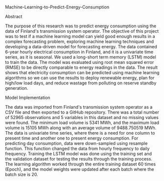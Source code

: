 Machine-Learning-to-Predict-Energy-Consumption

Abstract

The purpose of this research was to predict energy consumption using the data of Finland's transmission system operator. The objective of this project was to test if a machine learning model can yield good enough results in a complex forecasting problem, exploring machine learning techniques and developing a data-driven model for forecasting energy. The data contained 6-year hourly electrical consumption in Finland, and it is a univariate time series, as it is seasonal. We used a long-short term memory (LSTM) model to train the data. The model was evaluated using root mean squared error (RMSE) to be directly comparable to energy readings in the data. The result shows that electricity consumption can be predicted using machine learning algorithms so we can use the results to deploy renewable energy, plan for high/low load days, and reduce wastage from polluting on reserve standby generation.

Model Implementation

The data was imported from Finland's transmission system operator as a CSV file and then exported to a GitHub repository. There was a total number of 52965 observations and 5 variables in this dataset and no missing values were found. The minimum load volume is 5341 MWh, and the maximum load volume is 15105 MWh along with an average volume of 9488.750519 MWh. The data is univariate time series, where there is a need for one column to present time and another one to present energy consumption. For predicting day consumption, data were down-sampled using resample function. This function changed the data from hourly frequency to daily frequency. Training the LSTM model was done using the training set and the validation dataset for testing the results through the training process. The learning algorithm worked through the entire training dataset 60 times (Epoch), and the model weights were updated after each batch where the batch size is 20.
